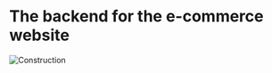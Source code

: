 # The backend for the e-commerce website

![Construction](https://img.shields.io/badge/Project-Under%20Construction-orange)
